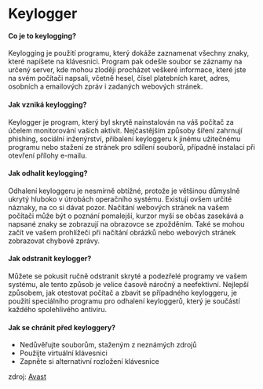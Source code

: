 # Keylogger

#### **Co je to keylogging?**

Keylogging je použití programu, který dokáže zaznamenat všechny znaky, které napíšete na klávesnici. Program pak odešle soubor se záznamy na určený server, kde mohou zloději procházet veškeré informace, které jste na svém počítači napsali, včetně hesel, čísel platebních karet, adres, osobních a emailových zpráv i zadaných webových stránek.

#### **Jak vzniká keylogging?**

Keylogger je program, který byl skrytě nainstalován na váš počítač za účelem monitorování vašich aktivit. Nejčastějším způsoby šíření zahrnují phishing, sociální inženýrství, přibalení keyloggeru k jinému užitečnému programu nebo stažení ze stránek pro sdílení souborů, případně instalaci při otevření přílohy e-mailu.

#### **Jak odhalit keylogging?**

Odhalení keyloggeru je nesmírně obtížné, protože je většinou důmyslně ukrytý hluboko v útrobách operačního systému. Existují ovšem určité náznaky, na co si dávat pozor. Načítání webových stránek na vašem počítači může být o poznání pomalejší, kurzor myši se občas zasekává a napsané znaky se zobrazují na obrazovce se zpožděním. Také se mohou začít ve vašem prohlížeči při načítání obrázků nebo webových stránek zobrazovat chybové zprávy.

#### **Jak odstranit keylogger?**

Můžete se pokusit ručně odstranit skryté a podezřelé programy ve vašem systému, ale tento způsob je velice časově náročný a neefektivní. Nejlepší způsobem, jak otestovat počítač a zbavit se případného keyloggeru, je použití speciálního programu pro odhalení keyloggerů, který je součástí každého spolehlivého antiviru.

#### **Jak se chránit před keyloggery?**

* Nedůvěřujte souborům, staženým z neznámých zdrojů
* Použijte virtuální klávesnici
* Zapněte si alternativní rozložení klávesnice

zdroj: [Avast](https://www.avast.com/cs-cz/c-keylogger)
